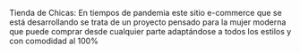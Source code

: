 Tienda de Chicas:
En tiempos de pandemia este sitio e-commerce que se está desarrollando se trata de un proyecto pensado para la mujer moderna que puede comprar desde cualquier parte adaptándose a todos los estilos y con comodidad al 100%
